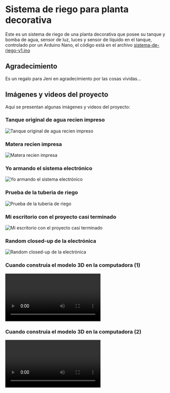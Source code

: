 # Sistema de riego para planta decorativa

Este es un sistema de riego de una planta decorativa que posee su tanque y bomba de agua, sensor de luz, luces y sensor de líquido en el tanque, controlado por un Arduino Nano, el código está en el archivo [sistema-de-riego-v1.ino](./sistema-de-riego-v1.ino)

## Agradecimiento

Es un regalo para Jeni en agradecimiento por las cosas vividas...

## Imágenes y videos del proyecto

Aquí se presentan algunas imágenes y videos del proyecto:

### Tanque original de agua recien impreso
![Tanque original de agua recien impreso](./imagenes/20220806_100245.jpg "Tanque original de agua recien impreso")

### Matera recien impresa
![Matera recien impresa](./imagenes/20220915_071057.jpg "Matera recien impresa")

### Yo armando el sistema electrónico 
![Yo armando el sistema electrónico](./imagenes/20220919_190635.jpg "Yo armando el sistema electrónico")

### Prueba de la tuberia de riego
![Prueba de la tuberia de riego](./imagenes/IMG_20230406_112919.jpg "Prueba de la tuberia de riego")

### Mi escritorio con el proyecto casi terminado
![Mi escritorio con el proyecto casi terminado](./imagenes/IMG_20230409_234847.jpg "Mi escritorio con el proyecto casi terminado")

### Random closed-up de la electrónica
![Random closed-up de la electrónica](./imagenes/IMG_20230411_110534.jpg "Random closed-up de la electrónica")

### Cuando construía el modelo 3D en la computadora (1)
![Cuando construía el modelo 3D en la computadora (1)](./imagenes/20220824_193628.mp4 "Cuando construía el modelo 3D en la computadora (1)")

### Cuando construía el modelo 3D en la computadora (2)
![Cuando construía el modelo 3D en la computadora (2)](./imagenes/20220912_152014.mp4 "Cuando construía el modelo 3D en la computadora (2)")